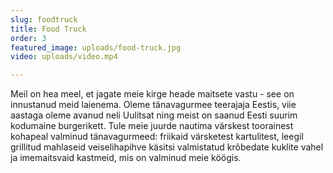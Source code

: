 ```yaml
---
slug: foodtruck
title: Food Truck
order: 3
featured_image: uploads/food-truck.jpg
video: uploads/video.mp4

---
```

Meil on hea meel, et jagate meie kirge heade maitsete vastu - see on innustanud meid laienema. Oleme tänavagurmee teerajaja Eestis, viie aastaga oleme avanud neli Uulitsat ning meist on saanud Eesti suurim kodumaine burgerikett.
Tule meie juurde nautima värskest toorainest kohapeal valminud tänavagurmeed:
friikaid värsketest kartulitest, leegil grillitud mahlaseid veiselihapihve käsitsi valmistatud krõbedate kuklite vahel ja imemaitsvaid kastmeid, mis on valminud meie köögis.